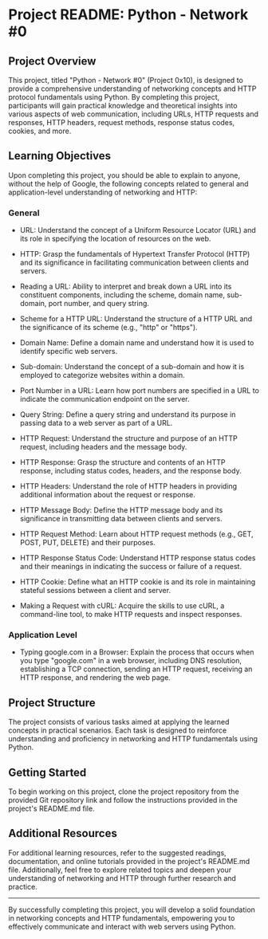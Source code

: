 # Project README: Python - Network #0

## Project Overview

This project, titled "Python - Network #0" (Project 0x10), is designed to provide a comprehensive understanding of networking concepts and HTTP protocol fundamentals using Python. By completing this project, participants will gain practical knowledge and theoretical insights into various aspects of web communication, including URLs, HTTP requests and responses, HTTP headers, request methods, response status codes, cookies, and more.

## Learning Objectives

Upon completing this project, you should be able to explain to anyone, without the help of Google, the following concepts related to general and application-level understanding of networking and HTTP:

### General

- URL: Understand the concept of a Uniform Resource Locator (URL) and its role in specifying the location of resources on the web.
  
- HTTP: Grasp the fundamentals of Hypertext Transfer Protocol (HTTP) and its significance in facilitating communication between clients and servers.

- Reading a URL: Ability to interpret and break down a URL into its constituent components, including the scheme, domain name, sub-domain, port number, and query string.

- Scheme for a HTTP URL: Understand the structure of a HTTP URL and the significance of its scheme (e.g., "http" or "https").

- Domain Name: Define a domain name and understand how it is used to identify specific web servers.

- Sub-domain: Understand the concept of a sub-domain and how it is employed to categorize websites within a domain.

- Port Number in a URL: Learn how port numbers are specified in a URL to indicate the communication endpoint on the server.

- Query String: Define a query string and understand its purpose in passing data to a web server as part of a URL.

- HTTP Request: Understand the structure and purpose of an HTTP request, including headers and the message body.

- HTTP Response: Grasp the structure and contents of an HTTP response, including status codes, headers, and the response body.

- HTTP Headers: Understand the role of HTTP headers in providing additional information about the request or response.

- HTTP Message Body: Define the HTTP message body and its significance in transmitting data between clients and servers.

- HTTP Request Method: Learn about HTTP request methods (e.g., GET, POST, PUT, DELETE) and their purposes.

- HTTP Response Status Code: Understand HTTP response status codes and their meanings in indicating the success or failure of a request.

- HTTP Cookie: Define what an HTTP cookie is and its role in maintaining stateful sessions between a client and server.

- Making a Request with cURL: Acquire the skills to use cURL, a command-line tool, to make HTTP requests and inspect responses.

### Application Level

- Typing google.com in a Browser: Explain the process that occurs when you type "google.com" in a web browser, including DNS resolution, establishing a TCP connection, sending an HTTP request, receiving an HTTP response, and rendering the web page.

## Project Structure

The project consists of various tasks aimed at applying the learned concepts in practical scenarios. Each task is designed to reinforce understanding and proficiency in networking and HTTP fundamentals using Python.

## Getting Started

To begin working on this project, clone the project repository from the provided Git repository link and follow the instructions provided in the project's README.md file.

## Additional Resources

For additional learning resources, refer to the suggested readings, documentation, and online tutorials provided in the project's README.md file. Additionally, feel free to explore related topics and deepen your understanding of networking and HTTP through further research and practice.

---
By successfully completing this project, you will develop a solid foundation in networking concepts and HTTP fundamentals, empowering you to effectively communicate and interact with web servers using Python.
